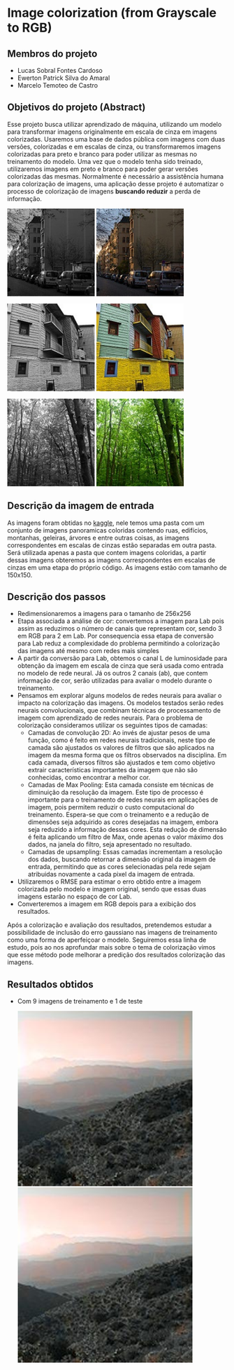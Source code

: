 # Image colorization (from Grayscale to RGB)

## Membros do projeto
- Lucas Sobral Fontes Cardoso
- Ewerton Patrick Silva do Amaral
- Marcelo Temoteo de Castro

## Objetivos do projeto (Abstract)

  Esse projeto busca utilizar aprendizado de máquina, utilizando um modelo para transformar imagens originalmente em escala de cinza em imagens colorizadas. Usaremos uma base de dados pública com imagens com duas versões, colorizadas e em escalas de cinza, ou transformaremos imagens colorizadas para preto e branco para poder utilizar as mesmas no treinamento do modelo. Uma vez que o modelo tenha sido treinado, utilizaremos imagens em preto e branco para poder gerar versões colorizadas das mesmas. Normalmente é necessário a assistência humana para colorização de imagens, uma aplicação desse projeto é automatizar o processo de colorização de imagens **buscando reduzir** a perda de informação. 
  
   <img src="https://github.com/Beadurof/Project-ImageProcessing-2021/blob/main/example0-grayscale.jpg" width="200" height="200" /> <img src="https://github.com/Beadurof/Project-ImageProcessing-2021/blob/main/example0-colorized.jpg" width="200" height="200" />
   
  <img src="https://github.com/Beadurof/Project-ImageProcessing-2021/blob/main/example1-grayscale.jpg" width="200" height="200" /> <img src="https://github.com/Beadurof/Project-ImageProcessing-2021/blob/main/example1-colorized.jpg" width="200" height="200" />
  
  <img src="https://github.com/Beadurof/Project-ImageProcessing-2021/blob/main/example2-grayscale.jpg" width="200" height="200" /> <img src="https://github.com/Beadurof/Project-ImageProcessing-2021/blob/main/example2-colorized.jpg" width="200" height="200" />
  
## Descrição da imagem de entrada
  As imagens foram obtidas no [kaggle](https://www.kaggle.com/theblackmamba31/landscape-image-colorization), nele temos uma pasta com um conjunto de imagens panoramicas coloridas contendo ruas, edifícios, montanhas, geleiras, árvores e entre outras coisas, as imagens correspondentes em escalas de cinzas estão separadas em outra pasta. Será utilizada apenas a pasta que contem imagens coloridas, a partir dessas imagens obteremos as imagens correspondentes em escalas de cinzas em uma etapa do próprio código. As imagens estão com tamanho de 150x150.

## Descrição dos passos
  - Redimensionaremos a imagens para o tamanho de 256x256
  - Etapa associada a análise de cor: convertemos a imagem para Lab pois assim as reduzimos o número de canais que representam cor, sendo 3 em RGB para 2 em Lab. Por consequencia essa etapa de conversão para Lab reduz a complexidade do problema permitindo a colorização das imagens até mesmo com redes mais simples
  - A partir da conversão para Lab, obtemos o canal L de luminosidade para obtenção da imagem em escala de cinza que será usada como entrada no modelo de rede neural. Já os outros 2 canais (ab), que contem informação de cor, serão utilizadas para avaliar o modelo durante o treinamento.
  - Pensamos em explorar alguns modelos de redes neurais para avaliar o impacto na colorização das imagens. Os modelos testados serão redes neurais convolucionais, que combinam técnicas de processamento de imagem com aprendizado de redes neurais. Para o problema de colorização consideramos utilizar os seguintes tipos de camadas:
    - Camadas de convolução 2D: Ao invés de ajustar pesos de uma função, como é feito em redes neurais tradicionais, neste tipo de camada são ajustados os valores de filtros que são aplicados na imagem da mesma forma que os filtros observados na disciplina. Em cada camada, diversos filtros são ajustados e tem como objetivo extrair características importantes da imagem que não são conhecidas, como encontrar a melhor cor.
    - Camadas de Max Pooling: Esta camada consiste em técnicas de diminuição da resolução da imagem. Este tipo de processo é importante para o treinamento de redes neurais em aplicações de imagem, pois permitem reduzir o custo computacional do treinamento. Espera-se que com o treinamento e a redução de dimensões seja adquirido as cores desejadas na imagem, embora seja reduzido a informação dessas cores. Esta redução de dimensão é feita aplicando um filtro de Max, onde apenas o valor máximo dos dados, na janela do filtro, seja apresentado no resultado.
    - Camadas de upsampling: Essas camadas incrementam a resolução dos dados, buscando retornar a dimensão original da imagem de entrada, permitindo que as cores selecionadas pela rede sejam atribuidas novamente a cada pixel da imagem de entrada.
  - Utilizaremos o RMSE para estimar o erro obtido entre a imagem colorizada pelo modelo e imagem original, sendo que essas duas imagens estarão no espaço de cor Lab. 
  - Converteremos a imagem em RGB depois para a exibição dos resultados.
  
  
  Após a colorização e avaliação dos resultados, pretendemos estudar a possibilidade de inclusão do erro gaussiano nas imagens de treinamento como uma forma de aperfeiçoar o modelo. Seguiremos essa linha de estudo, pois ao nos aprofundar mais sobre o tema de colorização vimos que esse método pode melhorar a predição dos resultados colorização das imagens.

## Resultados obtidos

- Com 9 imagens de treinamento e 1 de teste

  <img src="https://github.com/Beadurof/Project-ImageProcessing-2021/blob/main/out1.jpg" width="400" height="400" /> <img src="https://github.com/Beadurof/Project-ImageProcessing-2021/blob/main/out1.jpg" width="400" height="400" />


